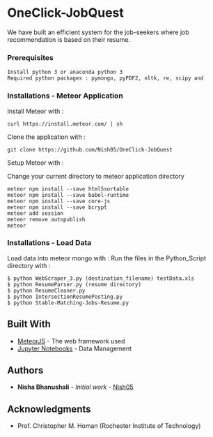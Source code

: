 # OneClick-JobQuest
We have built an efficient system for the job-seekers where job recommendation is based on their resume.

### Prerequisites
```
Install python 3 or anaconda python 3
Required python packages : pymongo, pyPDF2, nltk, re, scipy and
```

### Installations - Meteor Application

Install Meteor with :

```
curl https://install.meteor.com/ | sh
```

Clone the application with :

```
git clone https://github.com/Nish05/OneClick-JobQuest
```
Setup Meteor with :

Change your current directory to meteor application directory
```
meteor npm install --save html5sortable
meteor npm install --save babel-runtime
meteor npm install --save core-js
meteor npm install --save bcrypt
meteor add session
meteor remove autopublish
meteor
```
### Installations - Load Data 
Load data into meteor mongo with :
Run the files in the Python_Script directory with :
```
$ python WebScraper_3.py (destination_filename) testData.xls
$ python ResumeParser.py (resume directory)
$ python ResumeCleaner.py
$ python IntersectionResumePosting.py
$ python Stable-Matching-Jobs-Resume.py
```

## Built With

* [MeteorJS](http://docs.meteor.com/#/full/) - The web framework used
* [Jupyter Notebooks](http://jupyter.org/) - Data Management

## Authors

* **Nisha Bhanushali** - *Initial work* - [Nish05](https://github.com/Nish05)

## Acknowledgments

* Prof. Christopher M. Homan (Rochester Institute of Technology)

